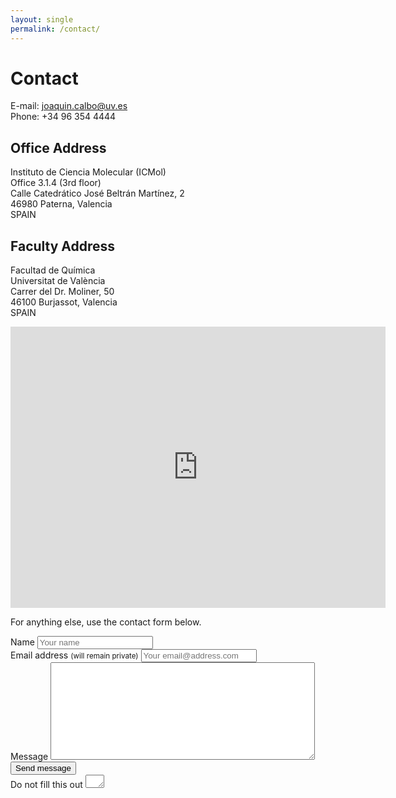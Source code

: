 ```yaml
---
layout: single
permalink: /contact/
---
```


# Contact

E-mail: joaquin.calbo@uv.es  
Phone: +34 96 354 4444

## Office Address

Instituto de Ciencia Molecular (ICMol)  
Office 3.1.4 (3rd floor)  
Calle Catedrático José Beltrán Martínez, 2  
46980 Paterna, Valencia  
SPAIN 

## Faculty Address

Facultad de Química  
Universitat de València  
Carrer del Dr. Moliner, 50  
46100 Burjassot, Valencia  
SPAIN


<iframe src="https://goo.gl/maps/McSmAQmKYCTGFNaZ9" width="600" height="450" frameborder="0" style="border:0" allowfullscreen></iframe>




For anything else, use the contact form below.

<form id="form1" name="form1" accept-charset="UTF-8" autocomplete="off" enctype="multipart/form-data" method="post" novalidate action="https://mademistakes.wufoo.com/forms/zr2w1zk1hbcjv0/#public">
  <div>
    <label id="title7" for="Field7">Name
      <input id="Field7" name="Field7" type="text" spellcheck="false" maxlength="255" required placeholder="Your name">
    </label>
  </div>
  <div>
    <label id="title2" for="Field2">Email address <small>(will remain private)</small>
      <input id="Field2" name="Field2" type="email" spellcheck="false" maxlength="255" required placeholder="Your email@address.com">
    </label>
  </div>
  <div>
    <label id="title1" for="Field1">Message
      <textarea id="Field1" name="Field1" spellcheck="true" rows="10" cols="50" required></textarea>
    </label>
  </div>
  <div>
    <button id="saveForm" name="saveForm" class="btn" type="submit">Send message</button>
  </div>
  <div class="hidden">
    <label for="comment">Do not fill this out
      <textarea name="comment" id="comment" rows="1" cols="1"></textarea>
      <input type="hidden" id="idstamp" name="idstamp" value="DXSyHZyBYpNZI+88LvVOKO8dSfd/5lyIeCQAXFVxeJY=">
    </label>
  </div>
</form>
